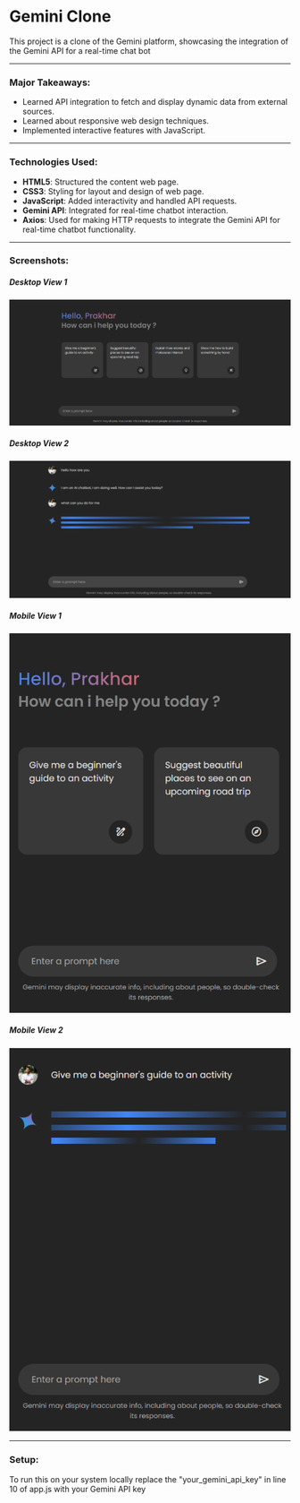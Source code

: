 <h1>Gemini Clone</h1>
<p>This project is a clone of the Gemini platform, showcasing the integration of the Gemini API for a real-time chat bot</p>

---

<h3>Major Takeaways:</h3>

- Learned API integration to fetch and display dynamic data from external sources.
- Learned about responsive web design techniques.
- Implemented interactive features with JavaScript.

---

<h3>Technologies Used:</h3>

-  **HTML5**: Structured the content web page.
-  **CSS3**: Styling for layout and design of web page.
-  **JavaScript**: Added interactivity and handled API requests.
-  **Gemini API**: Integrated for real-time chatbot interaction.
-  **Axios**: Used for making HTTP requests to integrate the Gemini API for real-time chatbot functionality.

---

<h3>Screenshots:</h3>

<div>
    <h5>Desktop View 1</h5>
    <img src="https://github.com/PrakharAgarwal135/GeminiClone/blob/main/images/readme%20ss/desk1.png" alt="Desktop View 1">
</div>
<div>
    <h5>Desktop View 2</h5>
    <img src="https://github.com/PrakharAgarwal135/GeminiClone/blob/main/images/readme%20ss/desk3.png" alt="Desktop View 2">
</div>

<div>
    <h5>Mobile View 1</h5>
    <img src="https://github.com/PrakharAgarwal135/GeminiClone/blob/main/images/readme%20ss/mob1.png" alt="Mobile View 1">
</div>
<div>
    <h5>Mobile View 2</h5>
    <img src="https://github.com/PrakharAgarwal135/GeminiClone/blob/main/images/readme%20ss/mob2.png" alt="Mobile View 2">
</div>




---

<h3>Setup:</h3>
<p>To run this on your system locally replace the "your_gemini_api_key" in line 10 of app.js with your Gemini API key</p>
